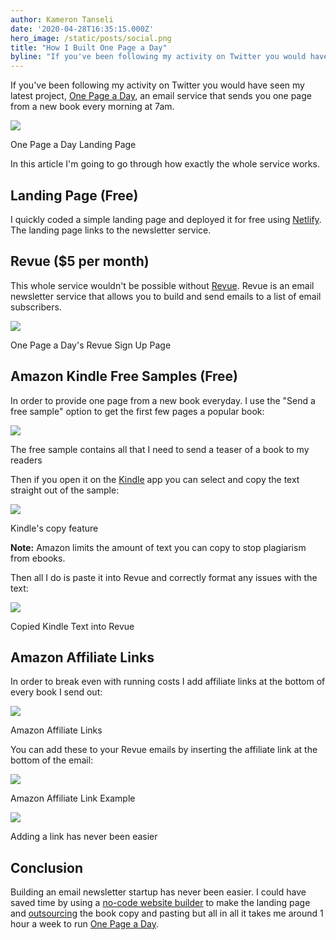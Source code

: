 ```yaml
---
author: Kameron Tanseli
date: '2020-04-28T16:35:15.000Z'
hero_image: /static/posts/social.png
title: "How I Built One Page a Day"
byline: "If you've been following my activity on Twitter you would have seen my latest project, One Page a Day, an email service that sends you one page from a new book every morning at 7am"
---
```


If you've been following my activity on Twitter you would have seen my latest project, [One Page a Day](https://onepageday.co.uk/), an email service that sends you one page from a new book every morning at 7am.

![](../static/posts/Screenshot-2020-04-28-at-17.16.25.png)

One Page a Day Landing Page

In this article I'm going to go through how exactly the whole service works.

## Landing Page (Free)

I quickly coded a simple landing page and deployed it for free using [Netlify](https://netlify.com/). The landing page links to the newsletter service.

## Revue ($5 per month)

This whole service wouldn't be possible without [Revue](getrevue.co). Revue is an email newsletter service that allows you to build and send emails to a list of email subscribers.

![](../static/posts/Screenshot-2020-04-28-at-17.18.51.png)

One Page a Day's Revue Sign Up Page

## Amazon Kindle Free Samples (Free)

In order to provide one page from a new book everyday. I use the "Send a free sample" option to get the first few pages a popular book:

![](../static/posts/Screenshot-2020-04-28-at-17.22.28.png)

The free sample contains all that I need to send a teaser of a book to my readers

Then if you open it on the [Kindle](https://apps.apple.com/us/app/amazon-kindle/id302584613) app you can select and copy the text straight out of the sample:

![](../static/posts/Screenshot-2020-04-28-at-17.24.13.png)

Kindle's copy feature

**Note:** Amazon limits the amount of text you can copy to stop plagiarism from ebooks.

Then all I do is paste it into Revue and correctly format any issues with the text:

![](../static/posts/Screenshot-2020-04-28-at-17.25.54.png)

Copied Kindle Text into Revue

## Amazon Affiliate Links

In order to break even with running costs I add affiliate links at the bottom of every book I send out:

![](../static/posts/Screenshot-2020-04-28-at-17.27.56.png)

Amazon Affiliate Links

You can add these to your Revue emails by inserting the affiliate link at the bottom of the email:

![](../static/posts/Screenshot-2020-04-28-at-17.29.14.png)

Amazon Affiliate Link Example

![](../static/posts/Screenshot-2020-04-28-at-17.28.39.png)

Adding a link has never been easier

## Conclusion

Building an email newsletter startup has never been easier. I could have saved time by using a [no-code website builder](https://squarespace.com) to make the landing page and [outsourcing](https://www.getfriday.com/) the book copy and pasting but all in all it takes me around 1 hour a week to run [One Page a Day](http://onepageday.co.uk/).